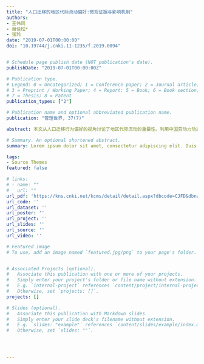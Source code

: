 ```yaml
---
title: "人口迁移的地区代际流动偏好:微观证据与影响机制"
authors:
- 王伟同
- 谢佳松*
- 张玲
date: "2019-07-01T00:00:00"
doi: "10.19744/j.cnki.11-1235/f.2019.0094"


# Schedule page publish date (NOT publication's date).
publishDate: "2019-07-01T00:00:00Z"

# Publication type.
# Legend: 0 = Uncategorized; 1 = Conference paper; 2 = Journal article;
# 3 = Preprint / Working Paper; 4 = Report; 5 = Book; 6 = Book section;
# 7 = Thesis; 8 = Patent
publication_types: ["2"]

# Publication name and optional abbreviated publication name.
publication: "管理世界, 37(7)"

abstract: 本文从人口迁移行为偏好的视角讨论了地区代际流动的重要性。利用中国劳动力动态调查数据库（CLDS）,构建了城市层面的父子社会地位代际流动指标,并将其与城市宏观数据和微观数据相匹配,实证检验了地区代际流动对人口迁移行为的影响。结果表明,地区代际流动水平高会降低个体迁出概率,相反代际流动水平低则会对人产生挤出效应。进一步分析发现,这种效应主要发生在家庭社会次序较低但具备社会地位跃升能力的高技能人群中,而来自于高社会次序家庭或者低技能的子辈群体则对代际流动的反应不敏感。机制分析显示,地区收入不平等是代际流动影响人口迁移行为的重要传导机制,而个体迁入高代际流动地区会提高自身代际流动水平是其微观行为动机。在多种稳健性及内生性检验下,上述结论依然稳健。本文结论表明,人口在进行迁移决策时具有地区代际流动偏好,机会公平的发展环境不仅是实现社会公正的现实需要,也是城市吸聚人才、实现高质量发展的内在要求。

# Summary. An optional shortened abstract.
summary: Lorem ipsum dolor sit amet, consectetur adipiscing elit. Duis posuere tellus ac convallis placerat. Proin tincidunt magna sed ex sollicitudin condimentum.

tags:
- Source Themes
featured: false

# links:
# - name: ""
#   url: ""
url_pdf: 'https://kns.cnki.net/kcms/detail/detail.aspx?dbcode=CJFD&dbname=CJFDLAST2019&filename=GLSJ201907010&uniplatform=NZKPT&v=tI3YudqOkuIP9gBUZrdKmTxd5L_yluS0DfOgWH4CtKj3OnRoL8zoMRhnNlQ8ITe7'
url_code: ''
url_dataset: ''
url_poster: ''
url_project: ''
url_slides: ''
url_source: ''
url_video: ''

# Featured image
# To use, add an image named `featured.jpg/png` to your page's folder. 


# Associated Projects (optional).
#   Associate this publication with one or more of your projects.
#   Simply enter your project's folder or file name without extension.
#   E.g. `internal-project` references `content/project/internal-project/index.md`.
#   Otherwise, set `projects: []`.
projects: []

# Slides (optional).
#   Associate this publication with Markdown slides.
#   Simply enter your slide deck's filename without extension.
#   E.g. `slides: "example"` references `content/slides/example/index.md`.
#   Otherwise, set `slides: ""`.




---
```



